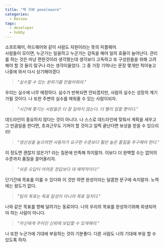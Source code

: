 ```yaml
---
title: "책 리뷰 peoeleware"
categories:
  - Review
tags:
  - developer
  - hobby
---
```


소프트웨어, 하드웨어와 같이 사람도 자원이라는 뜻의 피플웨어.  
사람들이 모이면, 누군가는 일을하고 누군가는 감독을 해야 일의 효율이 늘어난다. 관리를 하는 것은 마냥 편한것이라 생각했는데 생각보다 고독하고 또 구성원들을 위해 고려해야 할 것 들이 많구나 라는 생각이들었다.
그 중 가장 기억나는 문장 몇개만 적어놓고 나중에 와서 다시 상기해야겠다

> *"실수할 수 있는 분위기를 만들어줘라."*

우리는 실수에 너무 매정하다. 실수가 반복되면 안되겠지만, 사람의 실수는 성장의 계기가될 것이다. 나 또한 주변의 실수를 메워줄 수 있는 사람이되자.

> *"시간에 쫓기는 사람들은 더 잘 일하지 않는다. 더 빨리 일할 뿐이다."*

데드라인이 중요하지 않다는 것이 아니다. 나 스스로 데드라인에 맞춰서 계획을 세우고 그 만큼일을 한다면, 초과근무도 기꺼이 할 것이고 일찍 끝난다면 보상을 받을 수 있으리라!

> *"생산성을 높으려면 사용자가 요구한 수준보다 훨씬 높은 품질을 추구해야 한다."*

이 정도면 괜찮지 않은가? 라는 질문에 만족해 하지말자. 이보다 더 완벽할 수는 없어의 수준까지 품질을 끌어올리자.

> *"쉬운 오답이 어려운 정답보다 대 매력적이다."*

단기간에 목표를 이룰 수 있다와 이 것만 하면 완성이라는 달콤한 문구에 속지말자. 노력에는 왕도가 없다.

> *"팀의 목표는 목표 달성이 아니라 목표 일치다."*

나와 같은 목표를 향해 달려가는 동료이다. 나의 우리의 목표를 완성하기위해 희생되어야 하는 사람이 아니다.

> *"자신에게 주어진 신뢰에 보답할 수 있게해라."*

나 또한 누군가에 기대에 부응하는 것이 기분좋다. 다른 사람도 나의 기대에 부응 할 수 있도록 하자.
